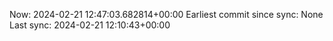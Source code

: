 Now: 2024-02-21 12:47:03.682814+00:00 Earliest commit since sync: None Last sync: 2024-02-21 12:10:43+00:00
